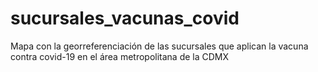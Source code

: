 # sucursales_vacunas_covid
Mapa con la georreferenciación de las sucursales que aplican la vacuna contra covid-19 en el área metropolitana de la CDMX
